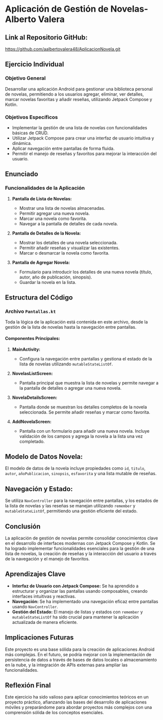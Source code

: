 # Aplicación de Gestión de Novelas-Alberto Valera 

## Link al Repositorio GitHub:
https://github.com/aalbertovalera48/AplicacionNovela.git

## Ejercicio Individual

### Objetivo General
Desarrollar una aplicación Android para gestionar una biblioteca personal de novelas, permitiendo a los usuarios agregar, eliminar, ver detalles, marcar novelas favoritas y añadir reseñas, utilizando Jetpack Compose y Kotlin.

### Objetivos Específicos
- Implementar la gestión de una lista de novelas con funcionalidades básicas de CRUD.
- Utilizar Jetpack Compose para crear una interfaz de usuario intuitiva y dinámica.
- Aplicar navegación entre pantallas de forma fluida.
- Permitir el manejo de reseñas y favoritos para mejorar la interacción del usuario.

## Enunciado

### Funcionalidades de la Aplicación

1. **Pantalla de Lista de Novelas:**
   - Mostrar una lista de novelas almacenadas.
   - Permitir agregar una nueva novela.
   - Marcar una novela como favorita.
   - Navegar a la pantalla de detalles de cada novela.

2. **Pantalla de Detalles de la Novela:**
   - Mostrar los detalles de una novela seleccionada.
   - Permitir añadir reseñas y visualizar las existentes.
   - Marcar o desmarcar la novela como favorita.

3. **Pantalla de Agregar Novela:**
   - Formulario para introducir los detalles de una nueva novela (título, autor, año de publicación, sinopsis).
   - Guardar la novela en la lista.

## Estructura del Código

### Archivo `Pantallas.kt`
Toda la lógica de la aplicación está contenida en este archivo, desde la gestión de la lista de novelas hasta la navegación entre pantallas.

#### Componentes Principales:

1. **MainActivity:**
   - Configura la navegación entre pantallas y gestiona el estado de la lista de novelas utilizando `mutableStateListOf`.

2. **NovelasListScreen:**
   - Pantalla principal que muestra la lista de novelas y permite navegar a la pantalla de detalles o agregar una nueva novela.

3. **NovelaDetailsScreen:**
   - Pantalla donde se muestran los detalles completos de la novela seleccionada. Se permite añadir reseñas y marcar como favorita.

4. **AddNovelaScreen:**
   - Pantalla con un formulario para añadir una nueva novela. Incluye validación de los campos y agrega la novela a la lista una vez completado.

## Modelo de Datos Novela:
El modelo de datos de la novela incluye propiedades como `id`, `titulo`, `autor`, `añoPublicacion`, `sinopsis`, `esfavorita` y una lista mutable de reseñas.

## Navegación y Estado:
Se utiliza `NavController` para la navegación entre pantallas, y los estados de la lista de novelas y las reseñas se manejan utilizando `remember` y `mutableStateListOf`, permitiendo una gestión eficiente del estado.

## Conclusión
La aplicación de gestión de novelas permite consolidar conocimientos clave en el desarrollo de interfaces modernas con Jetpack Compose y Kotlin. Se ha logrado implementar funcionalidades esenciales para la gestión de una lista de novelas, la creación de reseñas y la interacción del usuario a través de la navegación y el manejo de favoritos.

## Aprendizajes Clave
- **Interfaz de Usuario con Jetpack Compose:** Se ha aprendido a estructurar y organizar las pantallas usando composables, creando interfaces intuitivas y reactivas.
- **Navegación:** Se ha implementado una navegación eficaz entre pantallas usando `NavController`.
- **Gestión del Estado:** El manejo de listas y estados con `remember` y `mutableStateListOf` ha sido crucial para mantener la aplicación actualizada de manera eficiente.
  
## Implicaciones Futuras
Este proyecto es una base sólida para la creación de aplicaciones Android más complejas. En el futuro, se podría mejorar con la implementación de persistencia de datos a través de bases de datos locales o almacenamiento en la nube, y la integración de APIs externas para ampliar las funcionalidades.

## Reflexión Final
Este ejercicio ha sido valioso para aplicar conocimientos teóricos en un proyecto práctico, afianzando las bases del desarrollo de aplicaciones móviles y preparándome para abordar proyectos más complejos con una comprensión sólida de los conceptos esenciales.
